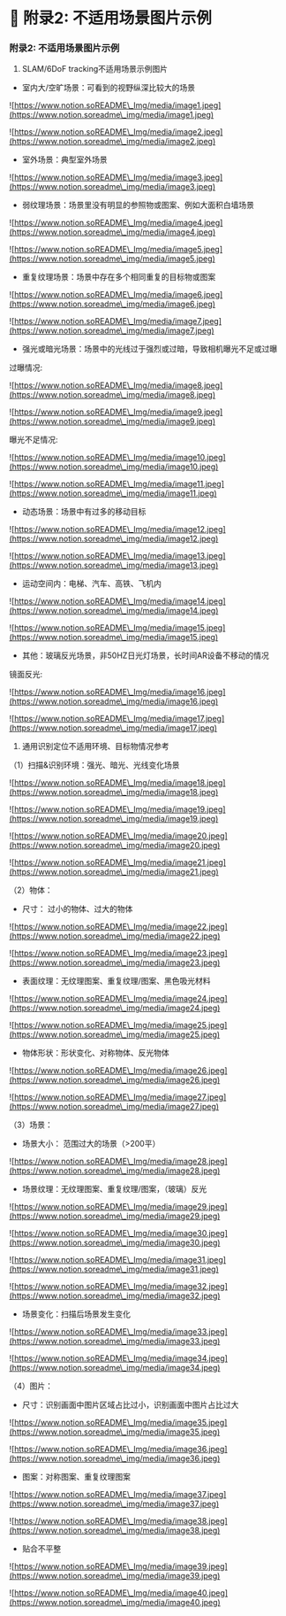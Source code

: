 # 🎱 附录2: 不适用场景图片示例

### 附录2: 不适用场景图片示例

1. SLAM/6DoF tracking不适用场景示例图片

* 室内大/空旷场景：可看到的视野纵深比较大的场景

![https://www.notion.soREADME\_Img/media/image1.jpeg](https://www.notion.soreadme\_img/media/image1.jpeg)

![https://www.notion.soREADME\_Img/media/image2.jpeg](https://www.notion.soreadme\_img/media/image2.jpeg)

* 室外场景：典型室外场景

![https://www.notion.soREADME\_Img/media/image3.jpeg](https://www.notion.soreadme\_img/media/image3.jpeg)

* 弱纹理场景：场景里没有明显的参照物或图案、例如大面积白墙场景

![https://www.notion.soREADME\_Img/media/image4.jpeg](https://www.notion.soreadme\_img/media/image4.jpeg)

![https://www.notion.soREADME\_Img/media/image5.jpeg](https://www.notion.soreadme\_img/media/image5.jpeg)

* 重复纹理场景：场景中存在多个相同重复的目标物或图案

![https://www.notion.soREADME\_Img/media/image6.jpeg](https://www.notion.soreadme\_img/media/image6.jpeg)

![https://www.notion.soREADME\_Img/media/image7.jpeg](https://www.notion.soreadme\_img/media/image7.jpeg)

* 强光或暗光场景：场景中的光线过于强烈或过暗，导致相机曝光不足或过曝

过曝情况:

![https://www.notion.soREADME\_Img/media/image8.jpeg](https://www.notion.soreadme\_img/media/image8.jpeg)

![https://www.notion.soREADME\_Img/media/image9.jpeg](https://www.notion.soreadme\_img/media/image9.jpeg)

曝光不足情况:

![https://www.notion.soREADME\_Img/media/image10.jpeg](https://www.notion.soreadme\_img/media/image10.jpeg)

![https://www.notion.soREADME\_Img/media/image11.jpeg](https://www.notion.soreadme\_img/media/image11.jpeg)

* 动态场景：场景中有过多的移动目标

![https://www.notion.soREADME\_Img/media/image12.jpeg](https://www.notion.soreadme\_img/media/image12.jpeg)

![https://www.notion.soREADME\_Img/media/image13.jpeg](https://www.notion.soreadme\_img/media/image13.jpeg)

* 运动空间内：电梯、汽车、高铁、飞机内

![https://www.notion.soREADME\_Img/media/image14.jpeg](https://www.notion.soreadme\_img/media/image14.jpeg)

![https://www.notion.soREADME\_Img/media/image15.jpeg](https://www.notion.soreadme\_img/media/image15.jpeg)

* 其他：玻璃反光场景，非50HZ日光灯场景，长时间AR设备不移动的情况

镜面反光:

![https://www.notion.soREADME\_Img/media/image16.jpeg](https://www.notion.soreadme\_img/media/image16.jpeg)

![https://www.notion.soREADME\_Img/media/image17.jpeg](https://www.notion.soreadme\_img/media/image17.jpeg)

1. 通用识别定位不适用环境、目标物情况参考

（1）扫描&识别环境：强光、暗光、光线变化场景

![https://www.notion.soREADME\_Img/media/image18.jpeg](https://www.notion.soreadme\_img/media/image18.jpeg)

![https://www.notion.soREADME\_Img/media/image19.jpeg](https://www.notion.soreadme\_img/media/image19.jpeg)

![https://www.notion.soREADME\_Img/media/image20.jpeg](https://www.notion.soreadme\_img/media/image20.jpeg)

![https://www.notion.soREADME\_Img/media/image21.jpeg](https://www.notion.soreadme\_img/media/image21.jpeg)

（2）物体：

* 尺寸： 过小的物体、过大的物体

![https://www.notion.soREADME\_Img/media/image22.jpeg](https://www.notion.soreadme\_img/media/image22.jpeg)

![https://www.notion.soREADME\_Img/media/image23.jpeg](https://www.notion.soreadme\_img/media/image23.jpeg)

* 表面纹理：无纹理图案、重复纹理/图案、黑色吸光材料

![https://www.notion.soREADME\_Img/media/image24.jpeg](https://www.notion.soreadme\_img/media/image24.jpeg)

![https://www.notion.soREADME\_Img/media/image25.jpeg](https://www.notion.soreadme\_img/media/image25.jpeg)

* 物体形状：形状变化、对称物体、反光物体

![https://www.notion.soREADME\_Img/media/image26.jpeg](https://www.notion.soreadme\_img/media/image26.jpeg)

![https://www.notion.soREADME\_Img/media/image27.jpeg](https://www.notion.soreadme\_img/media/image27.jpeg)

（3）场景：

* 场景大小： 范围过大的场景（>200平）

![https://www.notion.soREADME\_Img/media/image28.jpeg](https://www.notion.soreadme\_img/media/image28.jpeg)

* 场景纹理：无纹理图案、重复纹理/图案，（玻璃）反光

![https://www.notion.soREADME\_Img/media/image29.jpeg](https://www.notion.soreadme\_img/media/image29.jpeg)

![https://www.notion.soREADME\_Img/media/image30.jpeg](https://www.notion.soreadme\_img/media/image30.jpeg)

![https://www.notion.soREADME\_Img/media/image31.jpeg](https://www.notion.soreadme\_img/media/image31.jpeg)

![https://www.notion.soREADME\_Img/media/image32.jpeg](https://www.notion.soreadme\_img/media/image32.jpeg)

* 场景变化：扫描后场景发生变化

![https://www.notion.soREADME\_Img/media/image33.jpeg](https://www.notion.soreadme\_img/media/image33.jpeg)

![https://www.notion.soREADME\_Img/media/image34.jpeg](https://www.notion.soreadme\_img/media/image34.jpeg)

（4）图片：

* 尺寸：识别画面中图片区域占比过小，识别画面中图片占比过大

![https://www.notion.soREADME\_Img/media/image35.jpeg](https://www.notion.soreadme\_img/media/image35.jpeg)

![https://www.notion.soREADME\_Img/media/image36.jpeg](https://www.notion.soreadme\_img/media/image36.jpeg)

* 图案：对称图案、重复纹理图案

![https://www.notion.soREADME\_Img/media/image37.jpeg](https://www.notion.soreadme\_img/media/image37.jpeg)

![https://www.notion.soREADME\_Img/media/image38.jpeg](https://www.notion.soreadme\_img/media/image38.jpeg)

* 贴合不平整

![https://www.notion.soREADME\_Img/media/image39.jpeg](https://www.notion.soreadme\_img/media/image39.jpeg)

![https://www.notion.soREADME\_Img/media/image40.jpeg](https://www.notion.soreadme\_img/media/image40.jpeg)
